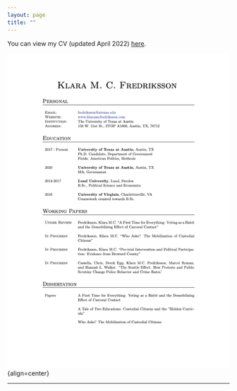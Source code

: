 ```yaml
---
layout: page
title: ""
---
```


You can view my CV (updated April 2022) [here](assets/Fredriksson_cv_0422.pdf).

![some discription](/assets/Fredriksson_cv_0422.png "CV"){align=center}

---
